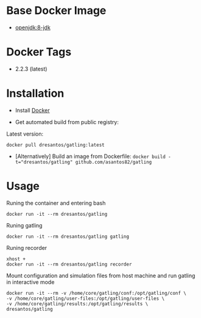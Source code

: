 # Base Docker Image

* [openjdk:8-jdk](https://registry.hub.docker.com/_/openjdk/)

# Docker Tags

* 2.2.3 (latest)


# Installation

* Install [Docker](https://www.docker.com/)

* Get automated build from public registry:

Latest version:

`docker pull dresantos/gatling:latest`

* [Alternatively] Build an image from Dockerfile: `docker build -t="dresantos/gatling" github.com/asantos82/gatling`

# Usage

Runing the container and entering bash

```
docker run -it --rm dresantos/gatling
```

Runing gatling

```
docker run -it --rm dresantos/gatling gatling
```

Runing recorder

```
xhost +
docker run -it --rm dresantos/gatling recorder
```


Mount configuration and simulation files from host machine and run gatling in interactive mode

```
docker run -it --rm -v /home/core/gatling/conf:/opt/gatling/conf \
-v /home/core/gatling/user-files:/opt/gatling/user-files \
-v /home/core/gatling/results:/opt/gatling/results \
dresantos/gatling
```
